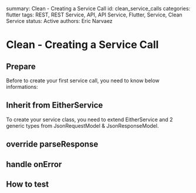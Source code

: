 summary: Clean - Creating a Service Call
id: clean_service_calls
categories: flutter
tags: REST, REST Service, API, API Service, Flutter, Service, Clean Service
status:  Active
authors: Eric Narvaez


# Clean - Creating a Service Call

## Prepare
Before to create your first service call, you need to know below informations:

## Inherit from EitherService
To create your service class, you need to extend EitherService and 2 generic types from JsonRequestModel & JsonResponseModel. 


## override parseResponse

## handle onError

## How to test

